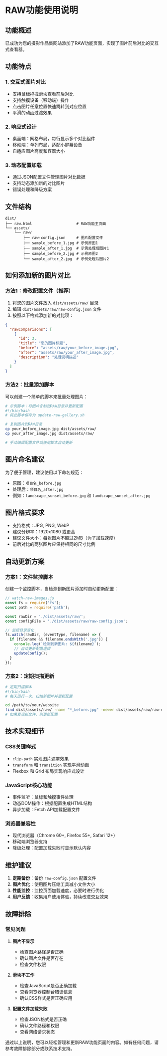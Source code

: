 # RAW功能使用说明

## 功能概述

已成功为您的摄影作品集网站添加了RAW功能页面，实现了图片前后对比的交互式查看器。

## 功能特点

### 1. 交互式图片对比
- 支持鼠标拖拽滑块查看前后对比
- 支持触摸设备（移动端）操作
- 点击图片任意位置快速跳转到对应位置
- 平滑的动画过渡效果

### 2. 响应式设计
- 桌面端：网格布局，每行显示多个对比组件
- 移动端：单列布局，适配小屏幕设备
- 自适应图片高度和容器大小

### 3. 动态配置加载
- 通过JSON配置文件管理图片对比数据
- 支持动态添加新的对比图片
- 错误处理和降级方案

## 文件结构

```
dist/
├── raw.html                    # RAW功能主页面
└── assets/
    └── raw/
        ├── raw-config.json     # 图片配置文件
        ├── sample_before_1.jpg # 示例原图1
        ├── sample_after_1.jpg  # 示例处理后图片1
        ├── sample_before_2.jpg # 示例原图2
        └── sample_after_2.jpg  # 示例处理后图片2
```

## 如何添加新的图片对比

### 方法1：修改配置文件（推荐）

1. 将您的图片文件放入 `dist/assets/raw/` 目录
2. 编辑 `dist/assets/raw/raw-config.json` 文件
3. 按照以下格式添加新的对比项：

```json
{
  "rawComparisons": [
    {
      "id": 3,
      "title": "您的图片标题",
      "before": "assets/raw/your_before_image.jpg",
      "after": "assets/raw/your_after_image.jpg",
      "description": "处理说明描述"
    }
  ]
}
```

### 方法2：批量添加脚本

可以创建一个简单的脚本来批量处理图片：

```bash
# 示例脚本：将图片复制到RAW目录并更新配置
#!/bin/bash
# 将此脚本保存为 update-raw-gallery.sh

# 复制图片到RAW目录
cp your_before_image.jpg dist/assets/raw/
cp your_after_image.jpg dist/assets/raw/

# 手动编辑配置文件或使用脚本自动更新
```

## 图片命名建议

为了便于管理，建议使用以下命名规范：

- 原图：`项目名_before.jpg`
- 处理后：`项目名_after.jpg`
- 例如：`landscape_sunset_before.jpg` 和 `landscape_sunset_after.jpg`

## 图片格式要求

- 支持格式：JPG, PNG, WebP
- 建议分辨率：1920x1080 或更高
- 建议文件大小：每张图片不超过2MB（为了加载速度）
- 前后对比的两张图片应保持相同的尺寸比例

## 自动更新方案

### 方案1：文件监控脚本

创建一个监控脚本，当检测到新图片添加时自动更新配置：

```javascript
// watch-raw-images.js
const fs = require('fs');
const path = require('path');

const rawDir = './dist/assets/raw/';
const configFile = './dist/assets/raw/raw-config.json';

// 监控目录变化
fs.watch(rawDir, (eventType, filename) => {
  if (filename && filename.endsWith('.jpg')) {
    console.log(`检测到新图片: ${filename}`);
    // 自动更新配置逻辑
    updateConfig();
  }
});
```

### 方案2：定期扫描更新

```bash
# 定期扫描脚本
#!/bin/bash
# 每天运行一次，扫描新图片并更新配置

cd /path/to/your/website
find dist/assets/raw/ -name "*_before.jpg" -newer dist/assets/raw/raw-config.json
# 如果发现新文件，则更新配置
```

## 技术实现细节

### CSS关键样式
- `clip-path` 实现图片遮罩效果
- `transform` 和 `transition` 实现平滑动画
- Flexbox 和 Grid 布局实现响应式设计

### JavaScript核心功能
- 事件监听：鼠标和触摸事件处理
- 动态DOM操作：根据配置生成HTML结构
- 异步加载：Fetch API加载配置文件

### 浏览器兼容性
- 现代浏览器（Chrome 60+, Firefox 55+, Safari 12+）
- 移动端浏览器支持
- 降级处理：配置加载失败时显示默认内容

## 维护建议

1. **定期备份**：备份 `raw-config.json` 配置文件
2. **图片优化**：使用图片压缩工具减小文件大小
3. **性能监控**：监控页面加载速度，必要时进行优化
4. **用户反馈**：收集用户使用体验，持续改进交互效果

## 故障排除

### 常见问题

1. **图片不显示**
   - 检查图片路径是否正确
   - 确认图片文件是否存在
   - 检查文件权限

2. **滑块不工作**
   - 检查JavaScript是否正确加载
   - 查看浏览器控制台错误信息
   - 确认CSS样式是否正确应用

3. **配置文件加载失败**
   - 检查JSON格式是否正确
   - 确认文件路径和权限
   - 查看网络请求状态

通过以上说明，您可以轻松管理和更新RAW功能页面的内容。如有任何问题，请参考故障排除部分或联系技术支持。

